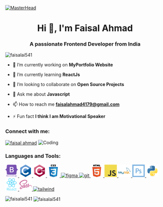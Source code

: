 [![MasterHead](https://export-download.canva.com/QDCQM/DAE5uAQDCQM/37/0/0001-20134209293.png?X-Amz-Algorithm=AWS4-HMAC-SHA256&X-Amz-Credential=AKIAJHKNGJLC2J7OGJ6Q%2F20220301%2Fus-east-1%2Fs3%2Faws4_request&X-Amz-Date=20220301T080108Z&X-Amz-Expires=9496&X-Amz-Signature=1f5c9048610c3f0ea58d552c45f49781f243fc29a0b4de79e80fddd0d6e4f22e&X-Amz-SignedHeaders=host&response-content-disposition=attachment%3B%20filename%2A%3DUTF-8%27%27Neon%2520Green%2520Futuristic%2520Twitch%2520Banner.png&response-expires=Tue%2C%2001%20Mar%202022%2010%3A39%3A24%20GMT)](https://www.linkedin.com/in/faisal-ahmad-b07850206/)
<h1 align="center">Hi 👋, I'm Faisal Ahmad</h1>
<h3 align="center">A passionate Frontend Developer from India</h3>

<p align="left"> <img src="https://komarev.com/ghpvc/?username=faisalai541&label=Profile%20views&color=0e75b6&style=flat" alt="faisalai541" /> </p>



- 🔭 I’m currently working on **MyPortfolio Website**

- 🌱 I’m currently learning **ReactJs**

- 👯 I’m looking to collaborate on **Open Source Projects**

- 💬 Ask me about **Javascript**

- 📫 How to reach me **faisalahmad4179@gmail.com**

- ⚡ Fun fact **I think I am Motivational Speaker**

<h3 align="left">Connect with me:</h3>
<img align="right" alt="Coding" width="400" src="https://cdn.dribbble.com/users/1518535/screenshots/7528356/media/e11e5b8aaa2187e4e1a7c3da0553208e.gif">
<p align="left">
<a href="https://linkedin.com/in/faisal ahmad" target="blank"><img align="center" src="https://raw.githubusercontent.com/rahuldkjain/github-profile-readme-generator/master/src/images/icons/Social/linked-in-alt.svg" alt="faisal ahmad" height="30" width="40" /></a>
</p>

<h3 align="left">Languages and Tools:</h3>
<p align="left"> <a href="https://getbootstrap.com" target="_blank" rel="noreferrer"> <img src="https://raw.githubusercontent.com/devicons/devicon/master/icons/bootstrap/bootstrap-plain-wordmark.svg" alt="bootstrap" width="40" height="40"/> </a> <a href="https://www.cprogramming.com/" target="_blank" rel="noreferrer"> <img src="https://raw.githubusercontent.com/devicons/devicon/master/icons/c/c-original.svg" alt="c" width="40" height="40"/> </a> <a href="https://www.w3schools.com/cpp/" target="_blank" rel="noreferrer"> <img src="https://raw.githubusercontent.com/devicons/devicon/master/icons/cplusplus/cplusplus-original.svg" alt="cplusplus" width="40" height="40"/> </a> <a href="https://www.w3schools.com/css/" target="_blank" rel="noreferrer"> <img src="https://raw.githubusercontent.com/devicons/devicon/master/icons/css3/css3-original-wordmark.svg" alt="css3" width="40" height="40"/> </a> <a href="https://www.figma.com/" target="_blank" rel="noreferrer"> <img src="https://www.vectorlogo.zone/logos/figma/figma-icon.svg" alt="figma" width="40" height="40"/> </a> <a href="https://git-scm.com/" target="_blank" rel="noreferrer"> <img src="https://www.vectorlogo.zone/logos/git-scm/git-scm-icon.svg" alt="git" width="40" height="40"/> </a> <a href="https://www.w3.org/html/" target="_blank" rel="noreferrer"> <img src="https://raw.githubusercontent.com/devicons/devicon/master/icons/html5/html5-original-wordmark.svg" alt="html5" width="40" height="40"/> </a> <a href="https://developer.mozilla.org/en-US/docs/Web/JavaScript" target="_blank" rel="noreferrer"> <img src="https://raw.githubusercontent.com/devicons/devicon/master/icons/javascript/javascript-original.svg" alt="javascript" width="40" height="40"/> </a> <a href="https://www.mysql.com/" target="_blank" rel="noreferrer"> <img src="https://raw.githubusercontent.com/devicons/devicon/master/icons/mysql/mysql-original-wordmark.svg" alt="mysql" width="40" height="40"/> </a> <a href="https://www.photoshop.com/en" target="_blank" rel="noreferrer"> <img src="https://raw.githubusercontent.com/devicons/devicon/master/icons/photoshop/photoshop-line.svg" alt="photoshop" width="40" height="40"/> </a> <a href="https://www.python.org" target="_blank" rel="noreferrer"> <img src="https://raw.githubusercontent.com/devicons/devicon/master/icons/python/python-original.svg" alt="python" width="40" height="40"/> </a> <a href="https://reactjs.org/" target="_blank" rel="noreferrer"> <img src="https://raw.githubusercontent.com/devicons/devicon/master/icons/react/react-original-wordmark.svg" alt="react" width="40" height="40"/> </a> <a href="https://sass-lang.com" target="_blank" rel="noreferrer"> <img src="https://raw.githubusercontent.com/devicons/devicon/master/icons/sass/sass-original.svg" alt="sass" width="40" height="40"/> </a> <a href="https://tailwindcss.com/" target="_blank" rel="noreferrer"> <img src="https://www.vectorlogo.zone/logos/tailwindcss/tailwindcss-icon.svg" alt="tailwind" width="40" height="40"/> </a> </p>

<p><img align="left" src="https://github-readme-stats.vercel.app/api/top-langs?username=faisalai541&show_icons=true&locale=en&layout=compact" alt="faisalai541" /></p>

<p>&nbsp;<img align="center" src="https://github-readme-stats.vercel.app/api?username=faisalai541&show_icons=true&locale=en" alt="faisalai541" /></p>
